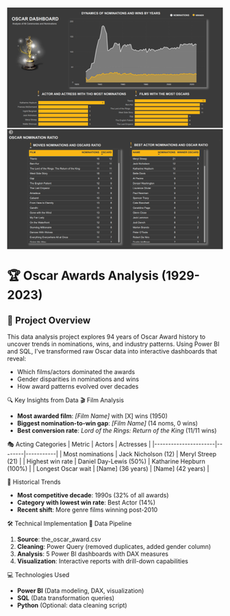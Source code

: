 ![Image alt](https://github.com/YakymivLuybomyr/oscar_awards_analysis/blob/main/data/D.O_1.png)
![Image alt](https://github.com/YakymivLuybomyr/oscar_awards_analysis/blob/main/data/D.O_%202.png)


# 🏆 Oscar Awards Analysis (1929-2023)


## 📌 Project Overview
This data analysis project explores 94 years of Oscar Award history to uncover trends in nominations, wins, and industry patterns. Using Power BI and SQL, I've transformed raw Oscar data into interactive dashboards that reveal:

- Which films/actors dominated the awards
- Gender disparities in nominations and wins
- How award patterns evolved over decades

🔍 Key Insights from Data
 🎬 Film Analysis
- **Most awarded film**: *[Film Name]* with [X] wins (1950)
- **Biggest nomination-to-win gap**: *[Film Name]* (14 noms, 0 wins)
- **Best conversion rate**: *Lord of the Rings: Return of the King* (11/11 wins)

 🎭 Acting Categories
| Metric               | Actors | Actresses |
|----------------------|--------|-----------|
| Most nominations     | Jack Nicholson (12) | Meryl Streep (21) |
| Highest win rate     | Daniel Day-Lewis (50%) | Katharine Hepburn (100%) |
| Longest Oscar wait   | [Name] (36 years) | [Name] (42 years) |

 📅 Historical Trends
- **Most competitive decade**: 1990s (32% of all awards)
- **Category with lowest win rate**: Best Actor (14%)
- **Recent shift**: More genre films winning post-2010

 🛠 Technical Implementation
 📂 Data Pipeline
1. **Source**: the_oscar_award.csv
2. **Cleaning**: Power Query (removed duplicates, added gender column)
3. **Analysis**: 5 Power BI dashboards with DAX measures
4. **Visualization**: Interactive reports with drill-down capabilities

💻 Technologies Used
- **Power BI** (Data modeling, DAX, visualization)
- **SQL** (Data transformation queries)
- **Python** (Optional: data cleaning script)

